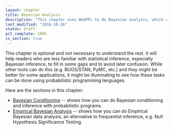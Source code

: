 ```yaml
---
layout: chapter
title: Bayesian Analysis
description: "This chapter uses WebPPL to do Bayesian analysis, which could be useful background to readers who are less familiar with Bayesian methods. This chapter also shows the versatility of probabilistic programming."
last_modified: "2016-10-26"
status: draft
pct_complete: 100%
is_section: true
---
```


This chapter is optional and not necessary to understand the rest. It will help readers who are less familiar with statistical inference, especially Bayesian inference, to fill in some gaps and to avoid later confusion. While other tools can do this (e.g. BUGS/STAN, PyMC, etc.) and they might be better for some applications, it might be illuminating to see how these tasks can be done using probabilistic programming languages.


Here are the sections in this chapter:

- [Bayesian Conditioning](3a-bayesian_conditioning.html) -- shows how you can do Bayesian conditioning and inference with probabilistic programs.  
- [Empirical Bayesian Analysis](3b-empirical_bayesian_analysis.html) -- shows how you can do Empirical Bayesian data analysis, an alternative to frequentist inference, e.g. Null Hypothesis Significance Testing.
